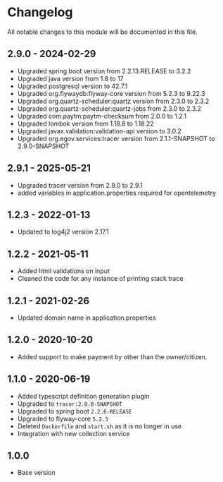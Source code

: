 

# Changelog
All notable changes to this module will be documented in this file.

## 2.9.0 - 2024-02-29
- Upgraded spring boot version from 2.2.13.RELEASE to 3.2.2
- Upgraded java version from 1.8 to 17
- Upgraded postgresql version to 42.7.1
- Upgraded org.flywaydb:flyway-core version from 5.2.3 to 9.22.3
- Upgraded org.quartz-scheduler:quartz version from 2.3.0 to 2.3.2
- Upgraded org.quartz-scheduler:quartz-jobs from 2.3.0 to 2.3.2
- Upgraded com.paytm:paytm-checksum from 2.0.0 to 1.2.1
- Upgraded lombok version from 1.18.8 to 1.18.22
- Upgraded javax.validation:validation-api version to 3.0.2
- Upgraded org.egov.services:tracer version from 2.1.1-SNAPSHOT to 2.9.0-SNAPSHOT

## 2.9.1 - 2025-05-21
- Upgraded tracer version from 2.9.0 to 2.9.1
- added variables in application.properties required for opentelemetry

## 1.2.3 - 2022-01-13
- Updated to log4j2 version 2.17.1

## 1.2.2 - 2021-05-11
- Added html validations on input
- Cleaned the code for any instance of printing stack trace

## 1.2.1 - 2021-02-26
- Updated domain name in application.properties

## 1.2.0 - 2020-10-20
- Added support to make payment by other than the owner/citizen.

## 1.1.0 - 2020-06-19
- Added typescript definition generation plugin
- Upgraded to `tracer:2.0.0-SNAPSHOT`
- Upgraded to spring boot `2.2.6-RELEASE`
- Upgraded to flyway-core `5.2.3`
- Deleted `Dockerfile` and `start.sh` as it is no longer in use
- Integration with new collection service

## 1.0.0

- Base version
